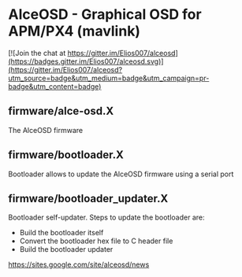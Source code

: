 # AlceOSD - Graphical OSD for APM/PX4 (mavlink)

[![Join the chat at https://gitter.im/Elios007/alceosd](https://badges.gitter.im/Elios007/alceosd.svg)](https://gitter.im/Elios007/alceosd?utm_source=badge&utm_medium=badge&utm_campaign=pr-badge&utm_content=badge)

## firmware/alce-osd.X
The AlceOSD firmware

## firmware/bootloader.X
Bootloader allows to update the AlceOSD firmware using a serial port

## firmware/bootloader_updater.X
Bootloader self-updater. Steps to update the bootloader are:
* Build the bootloader itself
* Convert the bootloader hex file to C header file
* Build the bootloader updater

https://sites.google.com/site/alceosd/news

